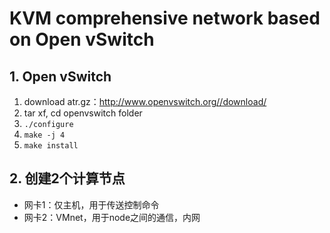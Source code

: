 # KVM comprehensive network based on Open vSwitch

## 1. Open vSwitch
1. download atr.gz：http://www.openvswitch.org//download/
2. tar xf, cd openvswitch folder
3. ```./configure```
4. ```make -j 4```
5. ```make install```

## 2. 创建2个计算节点
- 网卡1：仅主机，用于传送控制命令
- 网卡2：VMnet，用于node之间的通信，内网
  
